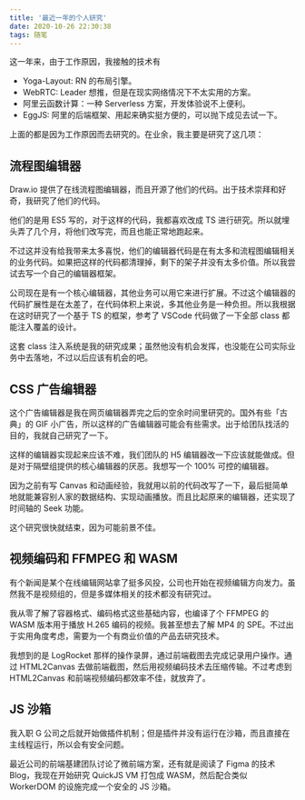 ```yaml
---
title: '最近一年的个人研究'
date: 2020-10-26 22:30:38
tags: 随笔
---
```


这一年来，由于工作原因，我接触的技术有

- Yoga-Layout: RN 的布局引擎。
- WebRTC: Leader 想推，但是在现实网络情况下不太实用的方案。
- 阿里云函数计算：一种 Serverless 方案，开发体验说不上便利。
- EggJS: 阿里的后端框架、用起来确实挺方便的，可以抛下成见去试一下。

上面的都是因为工作原因而去研究的。在业余，我主要是研究了这几项：

## 流程图编辑器

Draw.io 提供了在线流程图编辑器，而且开源了他们的代码。出于技术崇拜和好奇，我研究了他们的代码。

他们的是用 ES5 写的，对于这样的代码，我都喜欢改成 TS 进行研究。所以就埋头弄了几个月，将他们改写完，而且也能正常地跑起来。

不过这并没有给我带来太多喜悦，他们的编辑器代码是在有太多和流程图编辑相关的业务代码。如果把这样的代码都清理掉，剩下的架子并没有太多价值。所以我尝试去写一个自己的编辑器框架。

公司现在是有一个核心编辑器，其他业务可以用它来进行扩展。不过这个编辑器的代码扩展性是在太差了，在代码体积上来说，多其他业务是一种负担。所以我根据在这时研究了一个基于 TS 的框架，参考了 VSCode 代码做了一下全部 class 都能注入覆盖的设计。

这套 class 注入系统是我的研究成果；虽然他没有机会发挥，也没能在公司实际业务中去落地，不过以后应该有机会的吧。

## CSS 广告编辑器

这个广告编辑器是我在网页编辑器弄完之后的空余时间里研究的。国外有些「古典」的 GIF 小广告，所以这样的广告编辑器可能会有些需求。出于给团队找活的目的，我就自己研究了一下。

这样的编辑器实现起来应该不难，我们团队的 H5 编辑器改一下应该就能做成。但是对于隔壁组提供的核心编辑器的厌恶。我想写一个 100% 可控的编辑器。

因为之前有写 Canvas 和动画经验，我就用以前的代码改写了一下，最后挺简单地就能兼容别人家的数据结构、实现动画播放。而且比起原来的编辑器，还实现了时间轴的 Seek 功能。

这个研究很快就结束，因为可能前景不佳。

## 视频编码和 FFMPEG 和 WASM

有个新闻是某个在线编辑网站拿了挺多风投，公司也开始在视频编辑方向发力。虽然我不是视频组的，但是多媒体相关的技术都没有研究过。

我从零了解了容器格式、编码格式这些基础内容，也编译了个 FFMPEG 的 WASM 版本用于播放 H.265 编码的视频。我甚至想去了解 MP4 的 SPE。不过出于实用角度考虑，需要为一个有商业价值的产品去研究技术。

我想到的是 LogRocket 那样的操作录屏，通过前端截图去完成记录用户操作。通过 HTML2Canvas 去做前端截图，然后用视频编码技术去压缩传输。不过考虑到 HTML2Canvas 和前端视频编码都效率不佳，就放弃了。

## JS 沙箱

我入职 G 公司之后就开始做插件机制；但是插件并没有运行在沙箱，而且直接在主线程运行，所以会有安全问题。

最近公司的前端基建团队讨论了微前端方案，还有就是阅读了 Figma 的技术 Blog，我现在开始研究 QuickJS VM 打包成 WASM，然后配合类似 WorkerDOM 的设施完成一个安全的 JS 沙箱。
